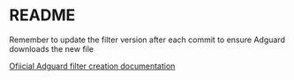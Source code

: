 # README

Remember to update the filter version after each commit to ensure Adguard downloads the new file

[Ofiicial Adguard filter creation documentation](https://adguard.com/kb/general/ad-filtering/create-own-filters/)
